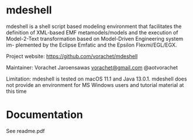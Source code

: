 # mdeshell

mdeshell is a shell script based modeling environment that facilitates the definition of XML-based EMF metamodels/models and the execution of Model-2-Text transformation based on Model-Driven Engineering system im- plemented by the Eclipse Emfatic and the Epsilon Flexmi/EGL/EGX.

Project website: https://github.com/vorachet/mdeshell

Maintainer: Vorachet Jaroensawas <vorachet@gmail.com> @aotvorachet

Limitation: mdeshell is tested on macOS 11.1 and Java 13.0.1. mdeshell does not provide an environment for MS Windows users and tutorial material at this time

# Documentation

See readme.pdf
